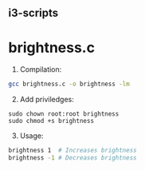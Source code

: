 ## i3-scripts


# brightness.c

1. Compilation:
```bash
gcc brightness.c -o brightness -lm
```

2. Add priviledges:
```
sudo chown root:root brightness
sudo chmod +s brightness
```

3. Usage:
```bash
brightness 1  # Increases brightness
brightness -1 # Decreases brightness
```
